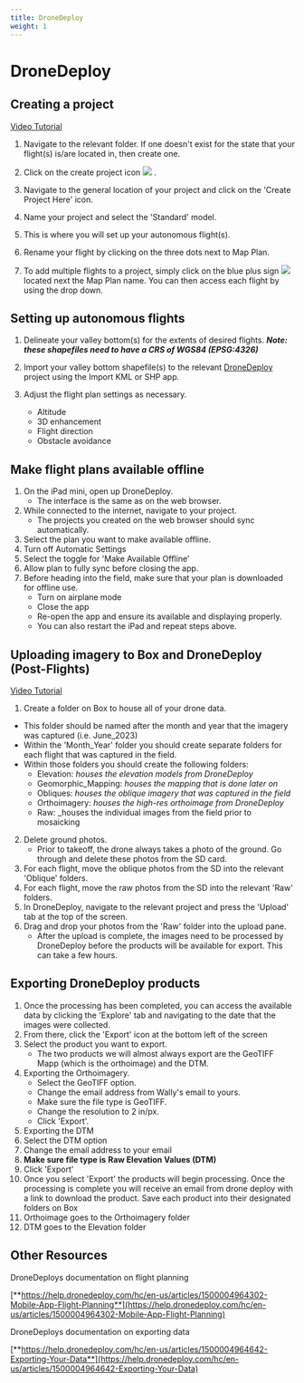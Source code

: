 ```yaml
---
title: DroneDeploy
weight: 1
---
```


# DroneDeploy

## Creating a project

[Video Tutorial](https://youtu.be/e0vZLDi6CIs)

1. Navigate to the relevant folder. If one doesn't exist for the state that your flight(s) is/are located in, then create one.
2. Click on the create project icon ![](RackMultipart20230818-1-nllyam_html_a054b1eb7c956865.png) .
3. Navigate to the general location of your project and click on the 'Create Project Here' icon.
4. Name your project and select the 'Standard' model.


5. This is where you will set up your autonomous flight(s).
6. Rename your flight by clicking on the three dots next to Map Plan.
7. To add multiple flights to a project, simply click on the blue plus sign ![](RackMultipart20230818-1-nllyam_html_aaf92a698f75ad02.png) located next the Map Plan name. You can then access each flight by using the drop down.



## Setting up autonomous flights

1. Delineate your valley bottom(s) for the extents of desired flights. **_Note: these shapefiles need to have a CRS of WGS84 (EPSG:4326)_**

2. Import your valley bottom shapefile(s) to the relevant [DroneDeploy](https://dronedeploy.com/) project using the Import KML or SHP app.

3. Adjust the flight plan settings as necessary.
    - Altitude
    - 3D enhancement
    - Flight direction
    - Obstacle avoidance

## Make flight plans available offline

1. On the iPad mini, open up DroneDeploy.
    - The interface is the same as on the web browser.
2. While connected to the internet, navigate to your project.
    - The projects you created on the web browser should sync automatically.
3. Select the plan you want to make available offline.
4. Turn off Automatic Settings
5. Select the toggle for 'Make Available Offline'
6. Allow plan to fully sync before closing the app.
7. Before heading into the field, make sure that your plan is downloaded for offline use.
    - Turn on airplane mode
    - Close the app
    - Re-open the app and ensure its available and displaying properly.
    - You can also restart the iPad and repeat steps above.

## Uploading imagery to Box and DroneDeploy (Post-Flights)

[Video Tutorial](https://youtu.be/Dx-pgS56O6g)

1. Create a folder on Box to house all of your drone data.
  - This folder should be named after the month and year that the imagery was captured (i.e. June\_2023)
  - Within the 'Month\_Year' folder you should create separate folders for each flight that was captured in the field.
  - Within those folders you should create the following folders:
     - Elevation: _houses the elevation models from DroneDeploy_
     - Geomorphic\_Mapping: _houses the mapping that is done later on_
     - Obliques: _houses the oblique imagery that was captured in the field_
     - Orthoimagery: _houses the high-res orthoimage from DroneDeploy_
     - Raw: _houses the individual images from the field prior to mosaicking

2. Delete ground photos.
    - Prior to takeoff, the drone always takes a photo of the ground. Go through and delete these photos from the SD card.
3. For each flight, move the oblique photos from the SD into the relevant 'Oblique' folders.
4. For each flight, move the raw photos from the SD into the relevant 'Raw' folders.
5. In DroneDeploy, navigate to the relevant project and press the 'Upload' tab at the top of the screen.
6. Drag and drop your photos from the 'Raw' folder into the upload pane.
    - After the upload is complete, the images need to be processed by DroneDeploy before the products will be available for export. This can take a few hours.

## Exporting DroneDeploy products

1. Once the processing has been completed, you can access the available data by clicking the 'Explore' tab and navigating to the date that the images were collected.
2. From there, click the 'Export' icon at the bottom left of the screen
3. Select the product you want to export.
    - The two products we will almost always export are the GeoTIFF Mapp (which is the orthoimage) and the DTM.
4. Exporting the Orthoimagery.
    - Select the GeoTIFF option.
    - Change the email address from Wally's email to yours.
    - Make sure the file type is GeoTIFF.
    - Change the resolution to 2 in/px.
    - Click 'Export'.
5. Exporting the DTM
  1. Select the DTM option
  2. Change the email address to your email
  3. **Make sure file type is** **Raw Elevation Values (DTM)**
  4. Click 'Export'
6. Once you select 'Export' the products will begin processing. Once the processing is complete you will receive an email from drone deploy with a link to download the product. Save each product into their designated folders on Box
  1. Orthoimage goes to the Orthoimagery folder
  2. DTM goes to the Elevation folder

## Other Resources

DroneDeploys documentation on flight planning

[**https://help.dronedeploy.com/hc/en-us/articles/1500004964302-Mobile-App-Flight-Planning**](https://help.dronedeploy.com/hc/en-us/articles/1500004964302-Mobile-App-Flight-Planning)

DroneDeploys documentation on exporting data

[**https://help.dronedeploy.com/hc/en-us/articles/1500004964642-Exporting-Your-Data**](https://help.dronedeploy.com/hc/en-us/articles/1500004964642-Exporting-Your-Data)